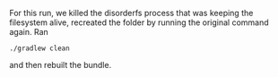 For this run, we killed the disorderfs process that was keeping the filesystem alive, recreated the folder by running the original command again. 
Ran 
```
./gradlew clean
```
and then rebuilt the bundle.